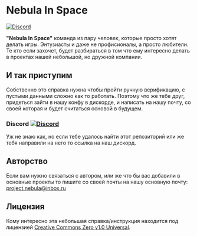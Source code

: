# Nebula In Space
[![Discord](https://img.shields.io/badge/Discord-chat-blue?style=flat-square)](https://discord.gg/9UvB5PSBYJ)

**"Nebula In Space"** команда из пару человек, которые просто хотят делать игры. Энтузиасты и даже не профисионалы, а просто любители. Те кто если захочет, будет разбираться в том что ему интересно делать в проектах нашей небольшой, но дружной компании.

## И так приступим
Собственно это справка нужна чтобы пройти ручную верификацию, с пустыми данными сложно как то работать. Поэтому что же тебе друг, придеться зайти в нашу конфу в дискорде, и написать на нашу почту, со своей которая и будет считаться основой в будущем.

### Discord [![Discord](https://img.shields.io/badge/Discord-chat-blue?style=flat-square)](https://discord.gg/9UvB5PSBYJ)
Уж не знаю как, но если тебе удалось найти этот репозиторий или же тебя направили на него то ссылка на наш дискорд.

## Авторство
Если вам нужно связаться с автором, или же что бы вас добавили в основные проекты то пишите со своей почты на нашу основную почту: project.nebula@inbox.ru

## Лицензия

Кому интересно эта небольшая справка/инструкция находится под лицензией [Creative Commons Zero v1.0 Universal](https://creativecommons.org/publicdomain/zero/1.0/deed.ru).
